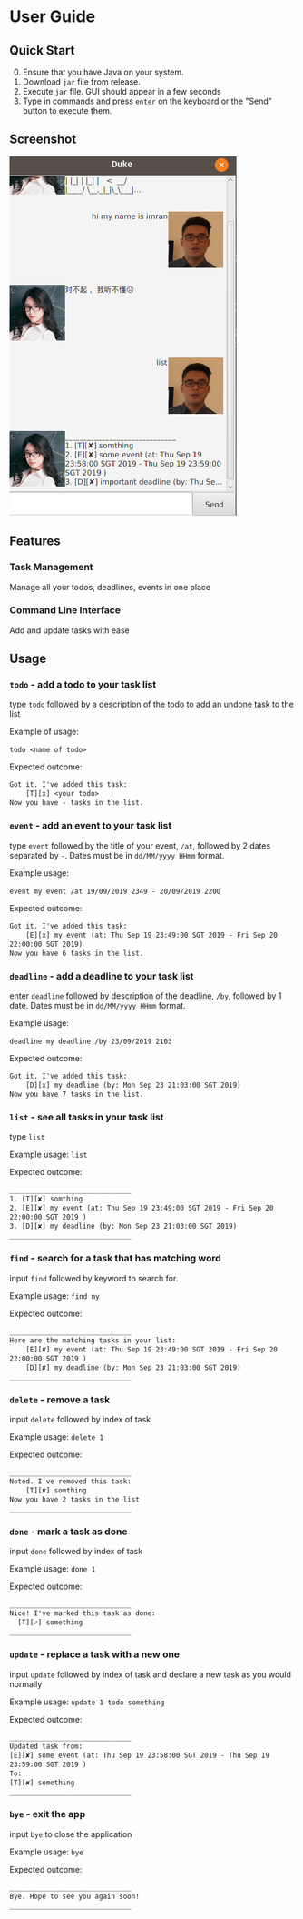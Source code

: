 # User Guide
## Quick Start
0. Ensure that you have Java on your system.
1. Download `jar` file from release.
2. Execute `jar` file. GUI should appear in a few seconds
3. Type in commands and press `enter` on the keyboard or the "Send" button to execute them.

## Screenshot
![Image of UI](/docs/Ui.png)

## Features 

### Task Management
Manage all your todos, deadlines, events in one place

### Command Line Interface
Add and update tasks with ease

## Usage

### `todo` - add a todo to your task list

type `todo` followed by a description of the todo to add an undone task to the list

Example of usage: 

`todo <name of todo>`

Expected outcome:

```
Got it. I've added this task:
    [T][x] <your todo>
Now you have - tasks in the list.
```

### `event` - add an event to your task list

type `event` followed by the title of your event, `/at`, followed by 2 dates separated by `-`. 
Dates must be in `dd/MM/yyyy HHmm` format.

Example usage:

`event my event /at 19/09/2019 2349 - 20/09/2019 2200`

Expected outcome:

```
Got it. I've added this task:
    [E][x] my event (at: Thu Sep 19 23:49:00 SGT 2019 - Fri Sep 20 22:00:00 SGT 2019)
Now you have 6 tasks in the list.
```

### `deadline` - add a deadline to your task list

enter `deadline` followed by description of the deadline, `/by`, followed by 1 date. 
Dates must be in `dd/MM/yyyy HHmm` format.

Example usage:

`deadline my deadline /by 23/09/2019 2103`

Expected outcome:

```
Got it. I've added this task:
    [D][x] my deadline (by: Mon Sep 23 21:03:00 SGT 2019)
Now you have 7 tasks in the list.
```

### `list` - see all tasks in your task list

type `list`

Example usage:
`list`

Expected outcome:
```
______________________________
1. [T][✘] somthing
2. [E][✘] my event (at: Thu Sep 19 23:49:00 SGT 2019 - Fri Sep 20 22:00:00 SGT 2019 )
3. [D][✘] my deadline (by: Mon Sep 23 21:03:00 SGT 2019)
______________________________
```

### `find` - search for a task that has matching word

input `find` followed by keyword to search for.

Example usage:
`find my`

Expected outcome:
```
______________________________
Here are the matching tasks in your list: 
	[E][✘] my event (at: Thu Sep 19 23:49:00 SGT 2019 - Fri Sep 20 22:00:00 SGT 2019 )
	[D][✘] my deadline (by: Mon Sep 23 21:03:00 SGT 2019)
______________________________
```

### `delete` - remove a task

input `delete` followed by index of task

Example usage:
`delete 1`

Expected outcome:
```
______________________________
Noted. I've removed this task: 
	[T][✘] somthing
Now you have 2 tasks in the list
______________________________
```

### `done` - mark a task as done

input `done` followed by index of task

Example usage:
`done 1`

Expected outcome:
```
______________________________
Nice! I've marked this task as done:
  [T][✓] something
______________________________

```

### `update` - replace a task with a new one

input `update` followed by index of task and declare a new task as you would normally

Example usage:
`update 1 todo something`

Expected outcome:
```
______________________________
Updated task from:
[E][✘] some event (at: Thu Sep 19 23:58:00 SGT 2019 - Thu Sep 19 23:59:00 SGT 2019 )
To:
[T][✘] something
______________________________
```

### `bye` - exit the app

input `bye` to close the application

Example usage:
`bye`

Expected outcome:
```
______________________________
Bye. Hope to see you again soon!
______________________________
```
